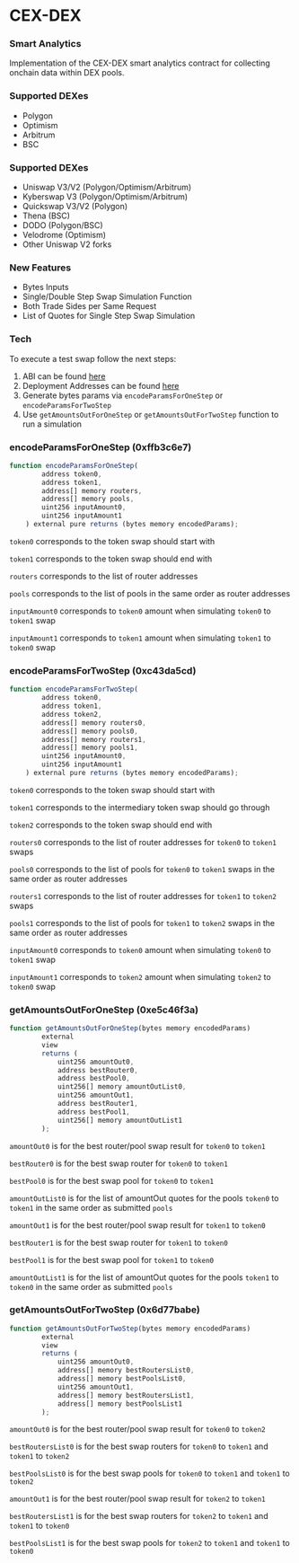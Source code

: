 # CEX-DEX 
### Smart Analytics


Implementation of the CEX-DEX smart analytics contract for collecting onchain data within DEX pools.

### Supported DEXes

- Polygon
- Optimism
- Arbitrum
- BSC

### Supported DEXes

- Uniswap V3/V2 (Polygon/Optimism/Arbitrum)
- Kyberswap V3 (Polygon/Optimism/Arbitrum)
- Quickswap V3/V2 (Polygon)
- Thena (BSC)
- DODO (Polygon/BSC)
- Velodrome (Optimism)
- Other Uniswap V2 forks

### New Features

- Bytes Inputs
- Single/Double Step Swap Simulation Function
- Both Trade Sides per Same Request
- List of Quotes for Single Step Swap Simulation


### Tech

To execute a test swap follow the next steps:

1) ABI can be found [here](https://github.com/Fhneeeh/CEX-DEX-Analytics/blob/main/Onchain/ABI.txt)
2) Deployment Addresses can be found [here](https://github.com/Fhneeeh/CEX-DEX-Analytics/blob/main/Onchain/DeploymentAddresses)
3) Generate bytes params via `encodeParamsForOneStep` or `encodeParamsForTwoStep`
4) Use `getAmountsOutForOneStep` or `getAmountsOutForTwoStep` function to run a simulation

### encodeParamsForOneStep (0xffb3c6e7)

```js
function encodeParamsForOneStep(
        address token0,
        address token1,
        address[] memory routers,
        address[] memory pools,
        uint256 inputAmount0,
        uint256 inputAmount1
    ) external pure returns (bytes memory encodedParams);
```
`token0` corresponds to the token swap should start with

`token1` corresponds to the token swap should end with

`routers` corresponds to the list of router addresses

`pools` corresponds to the list of pools in the same order as router addresses

`inputAmount0` corresponds to `token0` amount when simulating `token0` to `token1` swap

`inputAmount1` corresponds to `token1` amount when simulating `token1` to `token0` swap

### encodeParamsForTwoStep (0xc43da5cd)

```js
function encodeParamsForTwoStep(
        address token0,
        address token1,
        address token2,
        address[] memory routers0,
        address[] memory pools0,
        address[] memory routers1,
        address[] memory pools1,
        uint256 inputAmount0,
        uint256 inputAmount1
    ) external pure returns (bytes memory encodedParams);
```
`token0` corresponds to the token swap should start with

`token1` corresponds to the intermediary token swap should go through 

`token2` corresponds to the token swap should end with

`routers0` corresponds to the list of router addresses for `token0` to `token1` swaps

`pools0` corresponds to the list of pools for `token0` to `token1` swaps in the same order as router addresses

`routers1` corresponds to the list of router addresses for `token1` to `token2` swaps

`pools1` corresponds to the list of pools for `token1` to `token2` swaps in the same order as router addresses

`inputAmount0` corresponds to `token0` amount when simulating `token0` to `token1` swap

`inputAmount1` corresponds to `token2` amount when simulating `token2` to `token0` swap

### getAmountsOutForOneStep (0xe5c46f3a)

```js
function getAmountsOutForOneStep(bytes memory encodedParams)
        external
        view
        returns (
            uint256 amountOut0,
            address bestRouter0,
            address bestPool0,
            uint256[] memory amountOutList0,
            uint256 amountOut1,
            address bestRouter1,
            address bestPool1,
            uint256[] memory amountOutList1
        );
```
`amountOut0` is for the best router/pool swap result for `token0` to `token1`

`bestRouter0` is for the best swap router for `token0` to `token1`

`bestPool0` is for the best swap pool for `token0` to `token1`

`amountOutList0` is for the list of amountOut quotes for the pools `token0` to `token1` in the same order as submitted `pools` 

`amountOut1` is for the best router/pool swap result for `token1` to `token0`

`bestRouter1` is for the best swap router for `token1` to `token0`

`bestPool1` is for the best swap pool for `token1` to `token0`

`amountOutList1` is for the list of amountOut quotes for the pools `token1` to `token0` in the same order as submitted `pools` 

### getAmountsOutForTwoStep (0x6d77babe)

```js
function getAmountsOutForTwoStep(bytes memory encodedParams)
        external
        view
        returns (
            uint256 amountOut0,
            address[] memory bestRoutersList0,
            address[] memory bestPoolsList0,
            uint256 amountOut1,
            address[] memory bestRoutersList1,
            address[] memory bestPoolsList1
        );
```
`amountOut0` is for the best router/pool swap result for `token0` to `token2`

`bestRoutersList0` is for the best swap routers for `token0` to `token1` and `token1` to `token2`

`bestPoolsList0` is for the best swap pools for `token0` to `token1` and `token1` to `token2`

`amountOut1` is for the best router/pool swap result for `token2` to `token1`

`bestRoutersList1` is for the best swap routers for `token2` to `token1` and `token1` to `token0`

`bestPoolsList1` is for the best swap pools for `token2` to `token1` and `token1` to `token0`




